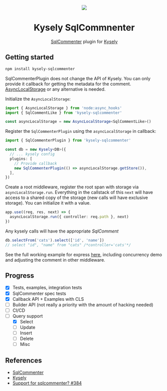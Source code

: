 <div align="center">
  
![](https://i.imgur.com/V7Cwyw2.png)

# Kysely SqlCommnenter

[SqlCommenter](https://google.github.io/sqlcommenter/) plugin for [Kysely](https://kysely.dev/)

</div>

## Getting started

```bash
npm install kysely-sqlcommenter
```

SqlCommenterPlugin does not change the API of Kysely. You can only provide it callback for getting the metadata for the comment. [AsyncLocalStorage](https://nodejs.org/api/async_hooks.html#class-asynclocalstorage) or any alternative is needed.

Initialize the `AsyncLocalStorage`:

```ts
import { AsyncLocalStorage } from 'node:async_hooks'
import { SqlCommentLike } from 'kysely-sqlcommenter'

const asyncLocalStorage = new AsyncLocalStorage<SqlCommentLike>()
```

Register the `SqlCommenterPlugin` using the `asyncLocalStorage` in callback:

```ts
import { SqlCommenterPlugin } from 'kysely-sqlcommenter'

const db = new Kysely<DB>({
  // ... kysely config
  plugins: [
    // Provide callback
    new SqlCommenterPlugin(() => asyncLocalStorage.getStore()),
  ],
})
```

Create a root middleware, register the root span with storage via `asyncLocalStorage.run`. Everything in the callstack of this `next` will have access to a shared copy of the storage (new calls will have exclusive storage). You can initialize it with a value.

```ts
app.use((req, res, next) => {
  asyncLocalStorage.run({ controller: req.path }, next)
})
```

Any kysely calls will have the appropriate _SqlComment_

```ts
db.selectFrom('cats').select(['id', 'name'])
// select "id", "name" from "cats" /*controller='cats'*/
```

See the full working example for express [here](./examples/express.ts), including concurrency demo and adjusting the comment in other middleware.

## Progress

- [x] Tests, examples, integration tests
- [x] SqlCommenter spec tests
- [x] Callback API + Examples with CLS
- [ ] Builder API (not really a priority with the amount of hacking needed)
- [ ] CI/CD
- [ ] Query support
  - [x] Select
  - [ ] Update
  - [ ] Insert
  - [ ] Delete
  - [ ] Misc

## References

- [SqlCommenter](https://google.github.io/sqlcommenter/)
- [Kysely](https://kysely.dev/)
- [Support for sqlcommenter? #384](https://github.com/kysely-org/kysely/issues/384)
